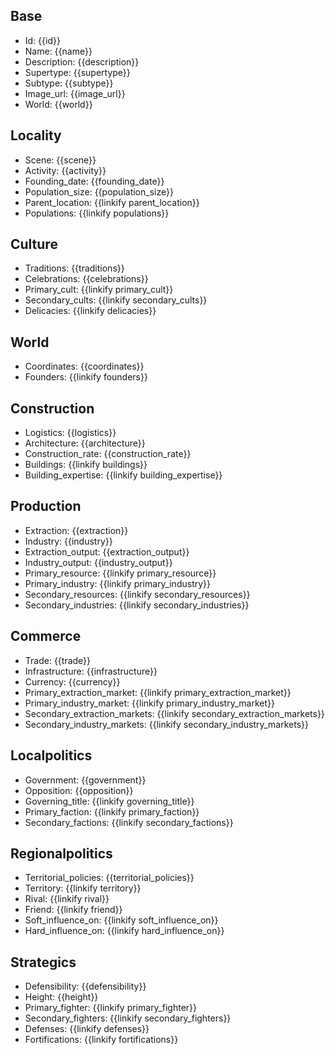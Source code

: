 ## Base
- <span class="text-field" data-tooltip="Text">Id</span>: {{id}}
- <span class="text-field" data-tooltip="Text">Name</span>: {{name}}
- <span class="text-field" data-tooltip="Text">Description</span>: {{description}}
- <span class="text-field" data-tooltip="Text">Supertype</span>: {{supertype}}
- <span class="text-field" data-tooltip="Text">Subtype</span>: {{subtype}}
- <span class="text-field" data-tooltip="Text">Image_url</span>: {{image_url}}
- <span class="text-field" data-tooltip="Text">World</span>: {{world}}

## Locality
- <span class="string" data-tooltip="Text">Scene</span>: {{scene}}
- <span class="string" data-tooltip="Text">Activity</span>: {{activity}}
- <span class="integer" data-tooltip="Number, max: 0">Founding_date</span>: {{founding_date}}
- <span class="integer" data-tooltip="Number, max: 0">Population_size</span>: {{population_size}}
- <span class="link-field" data-tooltip="Single Location">Parent_location</span>: {{linkify parent_location}}
- <span class="multi-link-field" data-tooltip="Multi Collective">Populations</span>: {{linkify populations}}

## Culture
- <span class="string" data-tooltip="Text">Traditions</span>: {{traditions}}
- <span class="string" data-tooltip="Text">Celebrations</span>: {{celebrations}}
- <span class="link-field" data-tooltip="Single Construct">Primary_cult</span>: {{linkify primary_cult}}
- <span class="multi-link-field" data-tooltip="Multi Construct">Secondary_cults</span>: {{linkify secondary_cults}}
- <span class="multi-link-field" data-tooltip="Multi Species">Delicacies</span>: {{linkify delicacies}}

## World
- <span class="string" data-tooltip="Text">Coordinates</span>: {{coordinates}}
- <span class="multi-link-field" data-tooltip="Multi Character">Founders</span>: {{linkify founders}}

## Construction
- <span class="string" data-tooltip="Text">Logistics</span>: {{logistics}}
- <span class="string" data-tooltip="Text">Architecture</span>: {{architecture}}
- <span class="integer" data-tooltip="Number, max: 100">Construction_rate</span>: {{construction_rate}}
- <span class="multi-link-field" data-tooltip="Multi Location">Buildings</span>: {{linkify buildings}}
- <span class="multi-link-field" data-tooltip="Multi Construct">Building_expertise</span>: {{linkify building_expertise}}

## Production
- <span class="string" data-tooltip="Text">Extraction</span>: {{extraction}}
- <span class="string" data-tooltip="Text">Industry</span>: {{industry}}
- <span class="integer" data-tooltip="Number, max: 0">Extraction_output</span>: {{extraction_output}}
- <span class="integer" data-tooltip="Number, max: 0">Industry_output</span>: {{industry_output}}
- <span class="link-field" data-tooltip="Single Construct">Primary_resource</span>: {{linkify primary_resource}}
- <span class="link-field" data-tooltip="Single Construct">Primary_industry</span>: {{linkify primary_industry}}
- <span class="multi-link-field" data-tooltip="Multi Construct">Secondary_resources</span>: {{linkify secondary_resources}}
- <span class="multi-link-field" data-tooltip="Multi Construct">Secondary_industries</span>: {{linkify secondary_industries}}

## Commerce
- <span class="string" data-tooltip="Text">Trade</span>: {{trade}}
- <span class="string" data-tooltip="Text">Infrastructure</span>: {{infrastructure}}
- <span class="string" data-tooltip="Text">Currency</span>: {{currency}}
- <span class="link-field" data-tooltip="Single Location">Primary_extraction_market</span>: {{linkify primary_extraction_market}}
- <span class="link-field" data-tooltip="Single Location">Primary_industry_market</span>: {{linkify primary_industry_market}}
- <span class="multi-link-field" data-tooltip="Multi Location">Secondary_extraction_markets</span>: {{linkify secondary_extraction_markets}}
- <span class="multi-link-field" data-tooltip="Multi Location">Secondary_industry_markets</span>: {{linkify secondary_industry_markets}}

## Localpolitics
- <span class="string" data-tooltip="Text">Government</span>: {{government}}
- <span class="string" data-tooltip="Text">Opposition</span>: {{opposition}}
- <span class="link-field" data-tooltip="Single Title">Governing_title</span>: {{linkify governing_title}}
- <span class="link-field" data-tooltip="Single Institution">Primary_faction</span>: {{linkify primary_faction}}
- <span class="multi-link-field" data-tooltip="Multi Institution">Secondary_factions</span>: {{linkify secondary_factions}}

## Regionalpolitics
- <span class="string" data-tooltip="Text">Territorial_policies</span>: {{territorial_policies}}
- <span class="link-field" data-tooltip="Single Territory">Territory</span>: {{linkify territory}}
- <span class="link-field" data-tooltip="Single Location">Rival</span>: {{linkify rival}}
- <span class="link-field" data-tooltip="Single Location">Friend</span>: {{linkify friend}}
- <span class="multi-link-field" data-tooltip="Multi Location">Soft_influence_on</span>: {{linkify soft_influence_on}}
- <span class="multi-link-field" data-tooltip="Multi Location">Hard_influence_on</span>: {{linkify hard_influence_on}}

## Strategics
- <span class="string" data-tooltip="Text">Defensibility</span>: {{defensibility}}
- <span class="integer" data-tooltip="Number, max: 0">Height</span>: {{height}}
- <span class="link-field" data-tooltip="Single Institution">Primary_fighter</span>: {{linkify primary_fighter}}
- <span class="multi-link-field" data-tooltip="Multi Institution">Secondary_fighters</span>: {{linkify secondary_fighters}}
- <span class="multi-link-field" data-tooltip="Multi Location">Defenses</span>: {{linkify defenses}}
- <span class="multi-link-field" data-tooltip="Multi Object">Fortifications</span>: {{linkify fortifications}}

